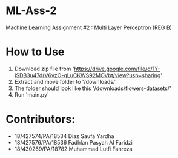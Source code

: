 # ML-Ass-2
Machine Learning Assignment #2 : Multi Layer Perceptron (REG B)

# How to Use
1. Download zip file from 'https://drive.google.com/file/d/1Y-iSDB3u47drV6vzO-qLuCKWS92MOVbt/view?usp=sharing'
2. Extract and move folder to '/downloads/'
3. The folder should look like this '/downloads/flowers-datasets/'
4. Run 'main.py'

# Contributors:
* 18/427574/PA/18534 Diaz Saufa Yardha
* 18/427576/PA/18536 Fadhlan Pasyah Al Faridzi
* 18/430269/PA/18782 Muhammad Lutfi Fahreza
